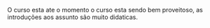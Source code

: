 O curso esta ate o momento o curso esta sendo bem proveitoso, as introduções aos assunto são muito didaticas.